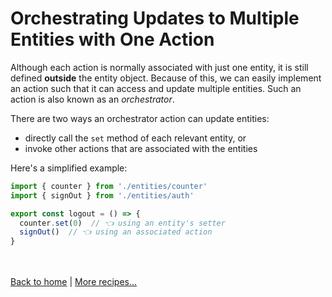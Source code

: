 # Orchestrating Updates to Multiple Entities with One Action

Although each action is normally associated with just one entity, it is still defined __outside__ the entity object. Because of this, we can easily implement an action such that it can access and update multiple entities. Such an action is also known as an _orchestrator_.

There are two ways an orchestrator action can update entities:
- directly call the `set` method of each relevant entity, or
- invoke other actions that are associated with the entities

Here's a simplified example:
```js
import { counter } from './entities/counter'
import { signOut } from './entities/auth'

export const logout = () => {
  counter.set(0)  // 👈 using an entity's setter
  signOut()  // 👈 using an associated action
}
```

<br /><br />
[Back to home](index.html) | [More recipes...](recipes.html)
